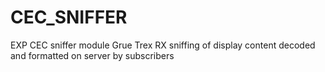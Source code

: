 # CEC_SNIFFER
EXP CEC sniffer module 
Grue Trex RX sniffing of display content
decoded and formatted on server by subscribers
